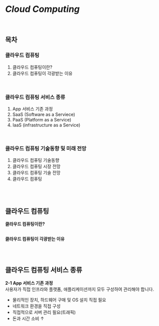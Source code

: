 # *Cloud Computing*  

<br>

## 목차
### 클라우드 컴퓨팅
1. 클라우드 컴퓨팅이란?
2. 클라우드 컴퓨팅이 각광받는 이유  

<br>

### 클라우드 컴퓨팅 서비스 종류
1. App 서비스 기존 과정
2. SaaS (Software as a Serviece)
3. PaaS (Platform as a Service)
4. IaaS (infrastructure as a Service)  

<br>

### 클라우드 컴퓨팅 기술동향 및 미래 전망
1. 클라우드 컴퓨팅 기술동향
2. 클라우드 컴퓨팅 시장 전망
3. 클라우드 컴퓨팅 기술 전망
4. 클라우드 컴퓨팅  
  
<br>
<br>
  
  
## 클라우드 컴퓨팅
**클라우드 컴퓨팅이란?**
````
````
**클라우드 컴퓨팅이 각광받는 이유**
````
````  

<br>


## 클라우드 컴퓨팅 서비스 종류
**2-1 App 서비스 기존 과정**  
사용자가 직접 인프라와 플랫폼, 애플리케이션까지 모두 구성하여 관리해야 합니다.
* 물리적인 장치, 하드웨어 구매 및 OS 설치 직접 필요
* 네트워크 환경을 직접 구성
* 직접적으로 서버 관리 필요(트래픽)
* 돈과 시간 소비 ↑
